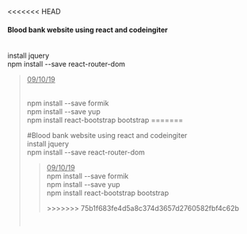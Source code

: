 <<<<<<< HEAD
<p class="has-line-data" data-line-start="0" data-line-end="3"><h4>Blood bank website using react and codeingiter</h4><br>
install jquery<br>
npm install --save react-router-dom</p>
<blockquote>
<p class="has-line-data" data-line-start="3" data-line-end="7"><u>09/10/19</u></p><br>
    npm install --save formik<br>
    npm install --save yup<br>
    npm install react-bootstrap bootstrap
=======
<p class="has-line-data" data-line-start="0" data-line-end="3">#Blood bank website using react and codeingiter<br>
install jquery<br>
npm install --save react-router-dom</p>
<blockquote>
<p class="has-line-data" data-line-start="3" data-line-end="7"><u>09/10/19</u><br>
npm install --save formik<br>
npm install --save yup<br>
npm install react-bootstrap bootstrap</p>
>>>>>>> 75b1f683fe4d5a8c374d3657d2760582fbf4c62b
</blockquote>
<pre><code class="has-line-data" data-line-start="8" data-line-end="10" class="language-sh">
</code></pre>
